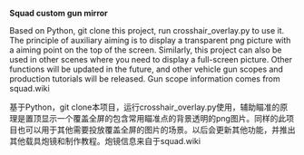 **Squad custom gun mirror**

Based on Python, git clone this project, run crosshair_overlay.py to use it. The principle of auxiliary aiming is to display a transparent png picture with a aiming point on the top of the screen. Similarly, this project can also be used in other scenes where you need to display a full-screen picture. Other functions will be updated in the future, and other vehicle gun scopes and production tutorials will be released. Gun scope information comes from squad.wiki

基于Python，git clone本项目，运行crosshair_overlay.py使用，辅助瞄准的原理是置顶显示一个覆盖全屏的包含常用瞄准点的背景透明的png图片。同样的此项目也可以用于其他需要投放覆盖全屏的图片的场景。以后会更新其他功能，并推出其他载具炮镜和制作教程。炮镜信息来自于squad.wiki
